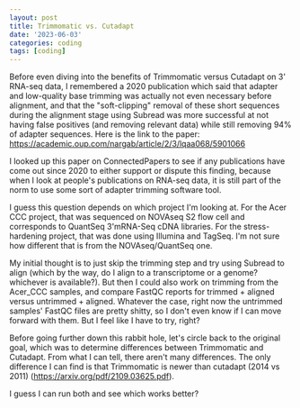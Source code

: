 ```yaml
---
layout: post
title: Trimmomatic vs. Cutadapt
date: '2023-06-03'
categories: coding
tags: [coding]
---
```


Before even diving into the benefits of Trimmomatic versus Cutadapt on 3' RNA-seq data, I remembered a 2020 publication which said that adapter and low-quality base trimming was actually not even necessary before alignment, and that the "soft-clipping" removal of these short sequences during the alignment stage using Subread was more successful at not having false positives (and removing relevant data) while still removing 94% of adapter sequences. Here is the link to the paper: https://academic.oup.com/nargab/article/2/3/lqaa068/5901066

I looked up this paper on ConnectedPapers to see if any publications have come out since 2020 to either support or dispute this finding, because when I look at people's publications on RNA-seq data, it is still part of the norm to use some sort of adapter trimming software tool. 

I guess this question depends on which project I'm looking at. For the Acer CCC project, that was sequenced on NOVAseq S2 flow cell and corresponds to QuantSeq 3'mRNA-Seq cDNA libraries. For the stress-hardening project, that was done using Illumina and TagSeq. I'm not sure how different that is from the NOVAseq/QuantSeq one. 

My initial thought is to just skip the trimming step and try using Subread to align (which by the way, do I align to a transcriptome or a genome? whichever is available?). But then I could also work on trimming from the Acer_CCC samples, and compare FastQC reports for trimmed + aligned versus untrimmed + aligned. Whatever the case, right now the untrimmed samples' FastQC files are pretty shitty, so I don't even know if I can move forward with them. But I feel like I have to try, right? 

Before going further down this rabbit hole, let's circle back to the original goal, which was to determine differences between Trimmomatic and Cutadapt. From what I can tell, there aren't many differences. The only difference I can find is that Trimmomatic is newer than cutadapt (2014 vs 2011) (https://arxiv.org/pdf/2109.03625.pdf).

I guess I can run both and see which works better? 
